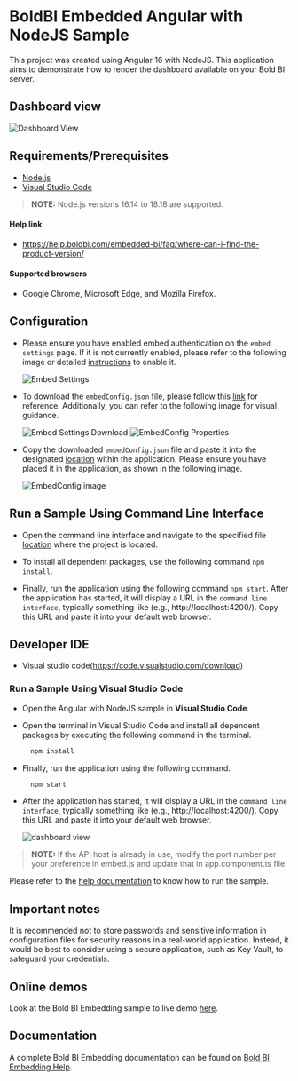  # BoldBI Embedded Angular with NodeJS Sample

This project was created using Angular 16 with NodeJS. This application aims to demonstrate how to render the dashboard available on your Bold BI server.

 ## Dashboard view

![Dashboard View](https://github.com/boldbi/angular-with-nodejs-sample/assets/129487075/0ae43cea-33eb-49df-938f-b3a4c101abb9)


 ## Requirements/Prerequisites

 * [Node.js](https://nodejs.org/en/)
 * [Visual Studio Code](https://code.visualstudio.com/download)

> **NOTE:** Node.js versions 16.14 to 18.18 are supported.

#### Help link

 * https://help.boldbi.com/embedded-bi/faq/where-can-i-find-the-product-version/

 #### Supported browsers
  
  * Google Chrome, Microsoft Edge, and Mozilla Firefox.

 ## Configuration

 * Please ensure you have enabled embed authentication on the `embed settings` page. If it is not currently enabled, please refer to the following image or detailed [instructions](https://help.boldbi.com/site-administration/embed-settings/#get-embed-secret-code) to enable it.

   ![Embed Settings](https://github.com/boldbi/aspnet-core-sample/assets/91586758/b3a81978-9eb4-42b2-92bb-d1e2735ab007)

 * To download the `embedConfig.json` file, please follow this [link](https://help.boldbi.com/site-administration/embed-settings/#get-embed-configuration-file) for reference. Additionally, you can refer to the following image for visual guidance.

    ![Embed Settings Download](https://github.com/boldbi/aspnet-core-sample/assets/91586758/d27d4cfc-6a3e-4c34-975e-f5f22dea6172)
    ![EmbedConfig Properties](https://github.com/boldbi/aspnet-core-sample/assets/91586758/d6ce925a-0d4c-45d2-817e-24d6d59e0d63)

 * Copy the downloaded `embedConfig.json` file and paste it into the designated [location](https://github.com/boldbi/angular-with-nodejs-sample/tree/master) within the application. Please ensure you have placed it in the application, as shown in the following image.

    ![EmbedConfig image](https://github.com/boldbi/angular-with-nodejs-sample/assets/129487075/bcefae3e-0b86-4d01-81da-dd2d622a800e)

 ## Run a Sample Using Command Line Interface 
    
  * Open the command line interface and navigate to the specified file [location](https://github.com/boldbi/angular-with-nodejs-sample) where the project is located.
   
  * To install all dependent packages, use the following command `npm install`.
 
  * Finally, run the application using the following command `npm start`.  After the application has started, it will display a URL in the `command line interface`, typically something like (e.g., http://localhost:4200/). Copy this URL and paste it into your default web browser.

 ## Developer IDE

  * Visual studio code(https://code.visualstudio.com/download)

 ### Run a Sample Using Visual Studio Code

  * Open the Angular with NodeJS sample in **Visual Studio Code**.
   
  * Open the terminal in Visual Studio Code and install all dependent packages by executing the following command in the terminal.

    ```bash
      npm install
    ```
    
  * Finally, run the application using the following command.
    
    ```bash
      npm start
    ```

  * After the application has started, it will display a URL in the `command line interface`, typically something like (e.g., http://localhost:4200/). Copy this URL and paste it into your default web browser. 

      ![dashboard view](https://github.com/boldbi/angular-with-nodejs-sample/assets/129487075/e2d60aab-0be4-49c0-8f12-7738b7fbf2af)

>**NOTE:** If the API host is already in use, modify the port number per your preference in embed.js and update that in app.component.ts file.

Please refer to the [help documentation](https://help.boldbi.com/embedding-options/embedding-sdk/samples/angular-with-node-js/#how-to-run-the-sample) to know how to run the sample.

## Important notes

It is recommended not to store passwords and sensitive information in configuration files for security reasons in a real-world application. Instead, it would be best to consider using a secure application, such as Key Vault, to safeguard your credentials.

## Online demos

Look at the Bold BI Embedding sample to live demo [here](https://samples.boldbi.com/embed).

## Documentation

A complete Bold BI Embedding documentation can be found on [Bold BI Embedding Help](https://help.boldbi.com/embedded-bi/javascript-based/).
